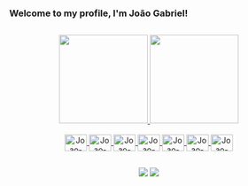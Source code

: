 ### Welcome to my profile, I'm João Gabriel!
   ##
<div align="center">
  <a href="https://github.com/JoaoGabrielsantosFranco">
  <img height="160cm" src="https://github-readme-stats-sigma-five.vercel.app/api?username=JoaoGabrielsantosFranco&show_icons=true&t&include_all_commits=true&count_private=true"/>
   <img height="160cm" src="https://github-readme-stats-sigma-five.vercel.app/api/top-langs/?username=JoaoGabrielsantosFranco&layout=compact&langs_count=7&"/>
  
  
  <div style="display: inline_block"><br>
     <img align="center" alt="Joao-java" height="30" width="40" src="https://cdn.jsdelivr.net/gh/devicons/devicon/icons/java/java-original.svg" />
     <img align="center" alt="Joao-php" height="30" width="40" src="https://cdn.jsdelivr.net/gh/devicons/devicon/icons/php/php-original.svg" />  
     <img align="center" alt="Joao-mysql" height="30" width="40"src="https://cdn.jsdelivr.net/gh/devicons/devicon/icons/mysql/mysql-original.svg" />
     <img align="center" alt="Joao-mysql" height="30" width="40"src="https://cdn.jsdelivr.net/gh/devicons/devicon/icons/javascript/javascript-original.svg" />
     <img align="center" alt="Joao-java" height="30" width="40" src="https://cdn.jsdelivr.net/gh/devicons/devicon/icons/react/react-original.svg" />        
     <img align="center" alt="Joao-html" height="30" width="40" src="https://cdn.jsdelivr.net/gh/devicons/devicon/icons/html5/html5-original.svg" />         
     <img align="center" alt="Joao-css" height="30" width="40" src="https://cdn.jsdelivr.net/gh/devicons/devicon/icons/css3/css3-original.svg" />
</div>
  
  ##

<div> 

  <a href="https://www.linkedin.com/in/jo%C3%A3o-gabriel-franco-24910a207" target="_blank"><img src="https://img.shields.io/badge/-LinkedIn-%230077B5?style=for-the-badge&logo=linkedin&logoColor=white" target="_blank"></a>
  <a href="mailto:joaogsantosfranco@gmail.com" target="_blank"><img src="https://img.shields.io/badge/Gmail-D14836?style=for-the-badge&logo=gmail&logoColor=white" target="_blank"></a>
  
</div>
